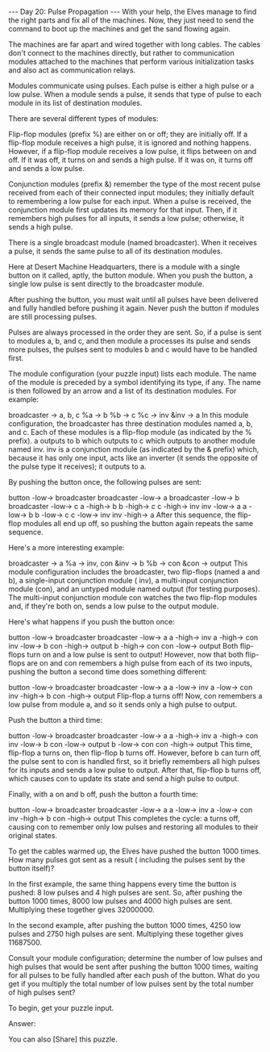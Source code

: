 --- Day 20: Pulse Propagation ---
With your help, the Elves manage to find the right parts and fix all of the machines. Now, they just need to send the
command to boot up the machines and get the sand flowing again.

The machines are far apart and wired together with long cables. The cables don't connect to the machines directly, but
rather to communication modules attached to the machines that perform various initialization tasks and also act as
communication relays.

Modules communicate using pulses. Each pulse is either a high pulse or a low pulse. When a module sends a pulse, it
sends that type of pulse to each module in its list of destination modules.

There are several different types of modules:

Flip-flop modules (prefix %) are either on or off; they are initially off. If a flip-flop module receives a high pulse,
it is ignored and nothing happens. However, if a flip-flop module receives a low pulse, it flips between on and off. If
it was off, it turns on and sends a high pulse. If it was on, it turns off and sends a low pulse.

Conjunction modules (prefix &) remember the type of the most recent pulse received from each of their connected input
modules; they initially default to remembering a low pulse for each input. When a pulse is received, the conjunction
module first updates its memory for that input. Then, if it remembers high pulses for all inputs, it sends a low pulse;
otherwise, it sends a high pulse.

There is a single broadcast module (named broadcaster). When it receives a pulse, it sends the same pulse to all of its
destination modules.

Here at Desert Machine Headquarters, there is a module with a single button on it called, aptly, the button module. When
you push the button, a single low pulse is sent directly to the broadcaster module.

After pushing the button, you must wait until all pulses have been delivered and fully handled before pushing it again.
Never push the button if modules are still processing pulses.

Pulses are always processed in the order they are sent. So, if a pulse is sent to modules a, b, and c, and then module a
processes its pulse and sends more pulses, the pulses sent to modules b and c would have to be handled first.

The module configuration (your puzzle input) lists each module. The name of the module is preceded by a symbol
identifying its type, if any. The name is then followed by an arrow and a list of its destination modules. For example:

broadcaster -> a, b, c
%a -> b
%b -> c
%c -> inv
&inv -> a
In this module configuration, the broadcaster has three destination modules named a, b, and c. Each of these modules is
a flip-flop module (as indicated by the % prefix). a outputs to b which outputs to c which outputs to another module
named inv. inv is a conjunction module (as indicated by the & prefix) which, because it has only one input, acts like an
inverter (it sends the opposite of the pulse type it receives); it outputs to a.

By pushing the button once, the following pulses are sent:

button -low-> broadcaster
broadcaster -low-> a
broadcaster -low-> b
broadcaster -low-> c
a -high-> b
b -high-> c
c -high-> inv
inv -low-> a
a -low-> b
b -low-> c
c -low-> inv
inv -high-> a
After this sequence, the flip-flop modules all end up off, so pushing the button again repeats the same sequence.

Here's a more interesting example:

broadcaster -> a
%a -> inv, con
&inv -> b
%b -> con
&con -> output
This module configuration includes the broadcaster, two flip-flops (named a and b), a single-input conjunction module (
inv), a multi-input conjunction module (con), and an untyped module named output (for testing purposes). The multi-input
conjunction module con watches the two flip-flop modules and, if they're both on, sends a low pulse to the output
module.

Here's what happens if you push the button once:

button -low-> broadcaster
broadcaster -low-> a
a -high-> inv
a -high-> con
inv -low-> b
con -high-> output
b -high-> con
con -low-> output
Both flip-flops turn on and a low pulse is sent to output! However, now that both flip-flops are on and con remembers a
high pulse from each of its two inputs, pushing the button a second time does something different:

button -low-> broadcaster
broadcaster -low-> a
a -low-> inv
a -low-> con
inv -high-> b
con -high-> output
Flip-flop a turns off! Now, con remembers a low pulse from module a, and so it sends only a high pulse to output.

Push the button a third time:

button -low-> broadcaster
broadcaster -low-> a
a -high-> inv
a -high-> con
inv -low-> b
con -low-> output
b -low-> con
con -high-> output
This time, flip-flop a turns on, then flip-flop b turns off. However, before b can turn off, the pulse sent to con is
handled first, so it briefly remembers all high pulses for its inputs and sends a low pulse to output. After that,
flip-flop b turns off, which causes con to update its state and send a high pulse to output.

Finally, with a on and b off, push the button a fourth time:

button -low-> broadcaster
broadcaster -low-> a
a -low-> inv
a -low-> con
inv -high-> b
con -high-> output
This completes the cycle: a turns off, causing con to remember only low pulses and restoring all modules to their
original states.

To get the cables warmed up, the Elves have pushed the button 1000 times. How many pulses got sent as a result (
including the pulses sent by the button itself)?

In the first example, the same thing happens every time the button is pushed: 8 low pulses and 4 high pulses are sent.
So, after pushing the button 1000 times, 8000 low pulses and 4000 high pulses are sent. Multiplying these together gives
32000000.

In the second example, after pushing the button 1000 times, 4250 low pulses and 2750 high pulses are sent. Multiplying
these together gives 11687500.

Consult your module configuration; determine the number of low pulses and high pulses that would be sent after pushing
the button 1000 times, waiting for all pulses to be fully handled after each push of the button. What do you get if you
multiply the total number of low pulses sent by the total number of high pulses sent?

To begin, get your puzzle input.

Answer:

You can also [Share] this puzzle.
